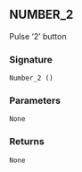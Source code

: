 ## NUMBER\_2

Pulse ‘2’ button


### Signature

`Number_2 ()`


### Parameters

`None`


### Returns

`None`